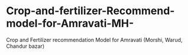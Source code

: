# Crop-and-fertilizer-Recommend-model-for-Amravati-MH-
Crop and Fertilizer recommendation Model for Amravati (Morshi, Warud, Chandur bazar)
